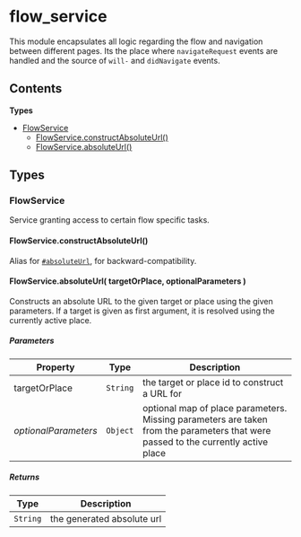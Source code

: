 
# <a id="flow_service"></a>flow_service

This module encapsulates all logic regarding the flow and navigation between different pages.
Its the place where `navigateRequest` events are handled and the source of `will-` and `didNavigate`
events.

## Contents

**Types**

- [FlowService](#FlowService)
  - [FlowService.constructAbsoluteUrl()](#FlowService.constructAbsoluteUrl)
  - [FlowService.absoluteUrl()](#FlowService.absoluteUrl)

## Types

### <a id="FlowService"></a>FlowService

Service granting access to certain flow specific tasks.

#### <a id="FlowService.constructAbsoluteUrl"></a>FlowService.constructAbsoluteUrl()

Alias for [`#absoluteUrl`](#absoluteUrl), for backward-compatibility.

#### <a id="FlowService.absoluteUrl"></a>FlowService.absoluteUrl( targetOrPlace, optionalParameters )

Constructs an absolute URL to the given target or place using the given parameters. If a target is
given as first argument, it is resolved using the currently active place.

##### Parameters

| Property | Type | Description |
| -------- | ---- | ----------- |
| targetOrPlace | `String` |  the target or place id to construct a URL for |
| _optionalParameters_ | `Object` |  optional map of place parameters. Missing parameters are taken from the parameters that were passed to the currently active place |

##### Returns

| Type | Description |
| ---- | ----------- |
| `String` |  the generated absolute url |
